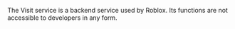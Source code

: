The Visit service is a backend service used by Roblox. Its functions are not
accessible to developers in any form.